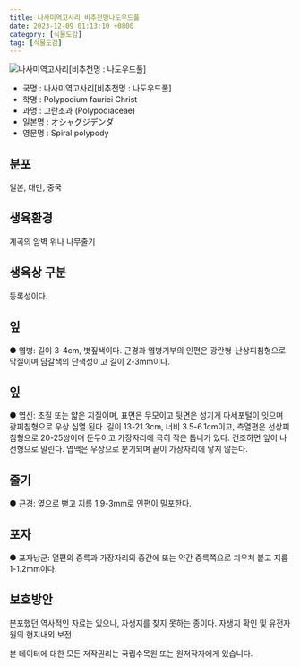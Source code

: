 ```yaml
---
title: 나사미역고사리_비추천명나도우드풀
date: 2023-12-09 01:13:10 +0800
category: [식물도감]
tag: [식물도감]
---
```




![나사미역고사리[비추천명 : 나도우드풀]](/fileUpload/plants/basic/Polypodiaceae/Polypodium/4257/2_th2.JPG)
- 국명 : 나사미역고사리[비추천명 : 나도우드풀]
- 학명 : Polypodium fauriei Christ
- 과명 : 고란초과 (Polypodiaceae)
- 일본명 : オシャグジデンダ
- 영문명 : Spiral polypody


## 분포
일본, 대만, 중국
## 생육환경
계곡의 암벽 위나 나무줄기 
## 생육상 구분
동록성이다. 
## 잎
● 엽병: 길이 3-4cm, 볏짚색이다. 근경과 엽병기부의 인편은 광란형-난상피침형으로 막질이며 담갈색의 단색성이고 길이 2-3mm이다. 
## 잎
● 엽신: 초질 또는 얇은 지질이며, 표면은 무모이고 뒷면은 성기게 다세포털이 잇으며 광피침형으로 우상 심열 된다. 길이 13-21.3cm, 너비 3.5-6.1cm이고, 측열편은 선상피침형으로 20-25쌍이며 둔두이고 가장자리에 극히 작은 톱니가 있다. 건조하면 잎이 나선형으로 말린다. 엽맥은 우상으로 분기되며 끝이 가장자리에 닿지 않는다. 
## 줄기
● 근경: 옆으로 뻗고 지름 1.9-3mm로 인편이 밀포한다. 
## 포자
● 포자낭군: 열편의 중륵과 가장자리의 중간에 또는 약간 중륵쪽으로 치우쳐 붙고 지름 1-1.2mm이다. 
## 보호방안
분포했던 역사적인 자료는 있으나, 자생지를 찾지 못하는 종이다. 자생지 확인 및 유전자원의 현지내외 보전.






본 데이터에 대한 모든 저작권리는 국립수목원 또는 원저작자에게 있습니다.
